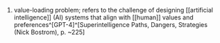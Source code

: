 1. value-loading problem; refers to the challenge of designing [[artificial intelligence]] (AI) systems that align with [[human]] values and preferences^[GPT-4]^[Superintelligence Paths, Dangers, Strategies (Nick Bostrom), p. ~225]